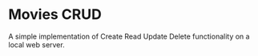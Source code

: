 # Movies CRUD

A simple implementation of Create Read Update Delete functionality on a local web server.